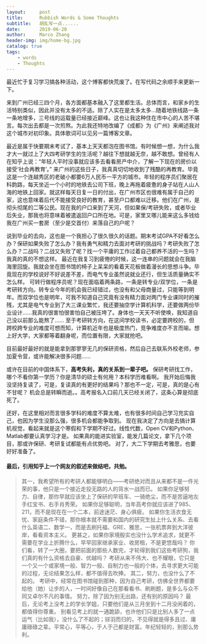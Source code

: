```yaml
---
layout:     post
title:      Rubbish Words & Some Thoughts
subtitle:   胡乱写一点......
date:       2019-06-20
author:     Marco Zhang
header-img: img/home-bg.jpg
catalog: true
tags:
    - words
    - Thoughts
---
```


最近忙于复习学习搞各种活动，这个博客都快荒废了。在写代码之余顺手来更新一下。

来到广州已经三四个月，各方面都基本融入了这里都生活。总体而言，和家乡的生活特别类似，因此并没有太多的不适。除了人实在是太多太多…随着地铁线路一条一条地增多，三号线的运载量已经接近巅峰。这也让我这种住在市中心的人苦不堪言。每次出去都是一次煎熬。为此我还特地改编了《成都》为《广州》来阐述我对这个城市对初印象。具体歌词可以见另一篇博客文章。

最近是属于快要期末考试了，基本上天天都泡在图书馆。有时候想一想，为什么我才大一就过上了大四考研学生的生活呢？越往下想就越无奈，越不敢想。曾经有人在知乎上说：“年轻人平时没事就应该多去看看房产中介，了解一下现在的房价以接受‘社会再教育’。” 来广州的这些日子，我真真切切地收到了残酷的再教育。毕竟这是一个连越秀区的老破小都要6万人民币一平方的城市。年轻的程序员们聚居在科韵路，每天坐近一个小时的地铁去公司下班，晚上再拖着疲惫的身子站在人山人海的地铁上回家。就这样每天日复一日的付出，在广州市区也很难有属于自己的家，这也意味着后代不能接受良好的教育，甚至户口都难以迁移。他们在广州，是彻头彻尾的二等公民。现在我的户口来到了天河，但如果保/考研失败，或者毕业后失业，那我也将意味着被遣返回户口所在地。可是，家里又哪儿能来这么多钱给我在广州买一套房（至少是交首付）来落自己的户呢？

说到毕业的去向，这也是一个我担心了很久很久的话题。期末考试GPA不好看怎么办？保研如果失败了怎么办？我有勇气和精力去面对考研的挑战吗？考研失败了怎么办？二战吗？二战又失败了呢？找一个平庸的工作过着自己都养不活的一生吗？我真的真的不想这样。
最近在我复习到疲倦的时候，这一连串的问题就会在我脑海里回旋。我就会坐在图书馆的椅子上呆呆的看着天花板做着漫长的思想斗争。毕竟现在的学校说好不好说差不差，而电气专业虽然说就业还行，但生活质量确实不怎么样。
可转行做程序员呢？现在面临着两条路，一条是转专业/双学位，一条是考研转方向。转专业今年的机会我已经错过，也没有和父母商量过，只能等到明年。而双学位也是明年，可我不知道自己究竟有没有精力面对两门专业课同时的摧残，尤其是电气专业到了大三课业繁忙，我还要抽空学计算机科学，还要做两份毕业设计……我真的很害怕很害怕自己被压垮了。身体也一天天不听使唤，我知道自己没以前那么能熬了……
至于考研转方向，在这间学校读书，必定要跨校的，但跨校跨专业的难度可想而知，计算机近年也是极度热门，竞争难度亦不言而喻。想上好大学，大家都等着翻身呢，而位置有限，大家就抢吧。

目前最好最好的就是能拿到那寥寥无几的保研资格，然后自己去联系外校老师，参加夏令营，或许能解决很多问题……

或许在目前的中国体系下，**高考失利，真的关系到一辈子吧。** 保研考研找工作，哪个不看你第一学历？你是清华的硕士有何用？本科学历难看啊。
我开始后悔我没坚持复读了，可是，复读真的有更好的结果吗？那也不一定，可是，真的是心有不甘呢？
机会总是转瞬而逝。。高考报名入口前几天已经关闭了，这条心算是彻底死了。

还好，在这里相对而言很多学科的难度不算太难，也有很多时间自己学习充实自己，也因为学生没那么强，很多机会都能争取到。
现在我决定了方向是去搞计算机视觉，看起来就是这个寒假和下学期不好过。线性代数，Open CV和Python、Matlab都要认真学习才是。
如果真的能进实验室，能发几篇论文，拿下几个项目，那或许保研、考研复试都能有点优势吧。
对了，大二下学期去考雅思，也要好好准备了。

#### 最后，引用知乎上一个网友的叙述来做结吧，共勉。

>其一，我希望所有的考研人都能够明白——考研绝对而且从来都不是一件光荣的事，他只是一个接近走投无路的人的背水一战而已。
如果你足够努力、自律，那你早就应该坐上了保研的早班车、一骑绝尘，而不是苦逼地左手红宝书、右手肖秀荣。
如果你足够聪明，当年高考你就应该进了985、211，而不是现在在一个二本，前途迷茫、身心俱疲。
如果你生活衣食无忧、家庭条件不错，那你根本就不需要和国内的研究生扯上什么关系、去看什么英语二、数学一，而是去刷托福、GRE、雅思，一张机票奔到大洋彼岸，看看资本主义。
更甚之，如果你家境殷实也没什么学术追求，就更不需要在学业上折腾什么，早早回家继承家业、收房租，不是更悠哉吗？
你们看，转了一大圈，要把前面的那些人数完，才轮得到我们这些考研狗，我们真的有什么资格去自豪、优越吗？
考研从来不伟大、也不耀眼，它只是一个又一个或家境一般、智力一般、自制力也一般的个体，去寻求更大可能的过程，无论结果怎么样，都不值得去吹捧。
其二，努力，也没什么了不起的。
考研中，经常在图书馆碰到那种，因为自己考研，仿佛全世界都要给他（她）让步的人，一时间好像自己在那看看书、刷刷题，是多么与众不同又卓尔不凡的事情。
努力，除了因为别无出路，还有别的原因吗？
最后，无论考上没考上的学长学姐，只要他们是从三月坐到十二月没闲着的，都值得你尊重。
别看见考上的就一通跪舔，也许他们只是比别人多了一点运气（比如我），没什么了不起的；铩羽而归的，不见得就是得多且过、庸庸碌碌之辈。平常心，平等心，于人于己都是财富。年纪轻轻的，别那么势利。
